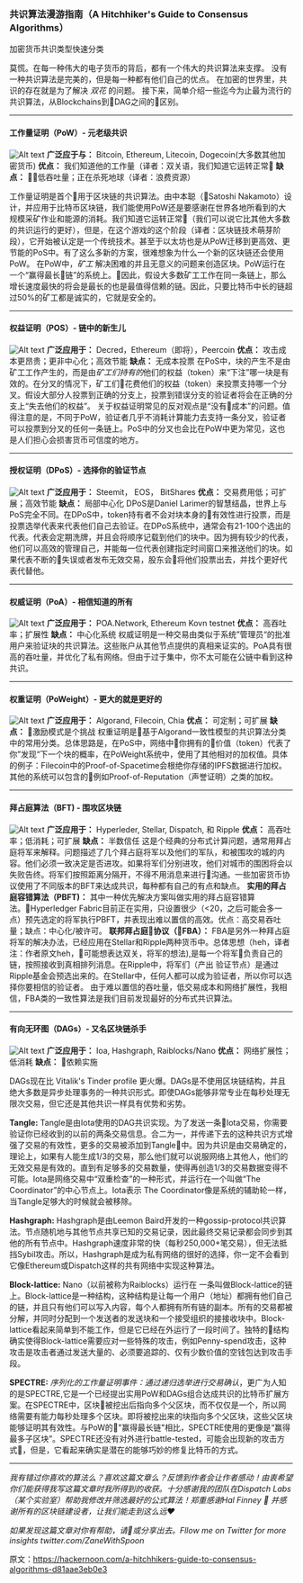 ### 共识算法漫游指南（A Hitchhiker's Guide to Consensus Algorithms）
加密货币共识类型快速分类

莫慌。在每一种伟大的电子货币的背后，都有一个伟大的共识算法来支撑。
没有一种共识算法是完美的，但是每一种都有他们自己的优点。
在加密的世界里，共识的存在就是为了解决 *双花* 的问题。
接下来，简单介绍一些迄今为止最为流行的共识算法，从Blockchains到DAG之间的区别。

---

#### 工作量证明（PoW）- 元老级共识
![Alt text](imgs/pow.png)
**广泛应于与：** Bitcoin, Ethereum, Litecoin, Dogecoin(大多数其他加密货币)
**优点：** 我们知道他的工作量（译者：双关语，我们知道它运转正常
**缺点：** 低吞吐量；正在杀死地球（译者：浪费资源）

工作量证明是首个用于区块链的共识算法。由中本聪（Satoshi Nakamoto）设计，并应用于比特币区块链，我们能使用PoW还是要感谢在世界各地所看到的大规模采矿作业和能源的消耗。我们知道它运转正常（我们可以说它比其他大多数的共识运行的更好），但是，在这个游戏的这个阶段（译者：区块链技术萌芽阶段），它开始被认定是一个传统技术。甚至于以太坊也是从PoW迁移到更高效、更节能的PoS中。有了这么多新的方案，很难想象为什么一个新的区块链还会使用PoW。
在PoW中，*矿工* 解决困难的并且无意义的问题来创造区块。PoW运行在一个“赢得最长链”的系统上。因此，假设大多数矿工工作在同一条链上，那么增长速度最快的将会是最长的也是最值得信赖的链。因此，只要比特币中长的链超过50%的矿工都是诚实的，它就是安全的。

---

#### 权益证明（POS）- 链中的新生儿
![Alt text](imgs/pos.png)
**广泛应用于：** Decred，Ethereum（即将），Peercoin
**优点：** 攻击成本更昂贵；更非中心化；高效节能
**缺点：** 无成本投票
在PoS中，块的产生不是由矿工工作产生的，而是由*矿工们持有的*他们的权益（token）来“下注”哪一块是有效的。在分叉的情况下，矿工们花费他们的权益（token）来投票支持哪一个分叉。假设大部分人投票到正确的分支上，投票到错误分支的验证者将会在正确的分支上“失去他们的权益”。
关于权益证明常见的反对观点是“没有成本”的问题。值得注意的是，不同于PoW，验证者几乎不消耗计算能力去支持一条分叉，验证者可以投票到分叉的任何一条链上。PoS中的分叉也会比在PoW中更为常见，这也是人们担心会损害货币可信度的地方。

---

#### 授权证明（DPoS）- 选择你的验证节点
![Alt text](imgs/dpos.png)
**广泛应用于：** Steemit， EOS， BitShares
**优点：** 交易费用低；可扩展；高效节能
**缺点：** 局部中心化
DPoS是Daniel Larimer的智慧结晶，世界上与PoS完全不同。在DPoS中，token持有者不会对块本身的有效性进行投票，而是投票选举代表来代表他们自己去验证。在DPoS系统中，通常会有21-100个选出的代表。代表会定期洗牌，并且会将顺序记载到他们的块中。因为拥有较少的代表，他们可以高效的管理自己，并能每一位代表创建指定时间窗口来推送他们的块。如果代表不断的失误或者发布无效交易，股东会将他们投票出去，并找个更好代表代替他。

---

#### 权威证明（PoA）- 相信知道的所有
![Alt text](imgs/poa.png)
**广泛应用于：** POA.Network, Ethereum Kovn testnet
**优点：** 高吞吐率；扩展性
**缺点：** 中心化系统
权威证明是一种交易由类似于系统”管理员“的批准用户来验证块的共识算法。这些账户从其他节点提供的真相来证实的。PoA具有很高的吞吐量，并优化了私有网络。但由于过于集中，你不太可能在公链中看到这种共识。

---

#### 权重证明（PoWeight）- 更大的就是更好的
![Alt text](imgs/poweight.png)
**广泛应用于：** Algorand, Filecoin, Chia 
**优点：** 可定制；可扩展
**缺点：** 激励模式是个挑战
权重证明是基于Algorand一致性模型的共识算法分类中的常用分类。总体思路是，在PoS中，网络中你拥有的价值（token）代表了你”发现“下一个块的概率，在PoWeight系统中，使用了其他相对的加权值。具体的例子：Filecoin中的Proof-of-Spacetime会根绝你存储的IPFS数据进行加权。其他的系统可以包含的例如Proof-of-Reputation（声誉证明）之类的加权。

---

#### 拜占庭算法（BFT) - 围攻区块链
![Alt text](imgs/bft.png)
**广泛应用于：** Hyperleder, Stellar, Dispatch, 和 Ripple
**优点：** 高吞吐率；低消耗；可扩展
**缺点：** 半数信任
这是个经典的分布式计算问题，通常用拜占庭将军来解释。问题描述了几个拜占庭将军以及他们的军队，和被围攻的城的内容。他们必须一致决定是否进攻。如果将军们分别进攻，他们对城市的围困将会以失败告终。将军们按照距离分隔开，不得不用消息来进行沟通。一些加密货币协议使用了不同版本的BFT来达成共识，每种都有自己的有点和缺点。
**实用的拜占庭容错算法（PBFT)：** 其中一种优先解决方案叫做实用的拜占庭容错算法。Hyperledger Fabric目前正在实用，只设置很少（<20，之后可能会多一点）预先选定的将军执行PBFT，并表现出难以置信的高效。优点：高交易吞吐量；缺点：中心化/被许可。
**联邦拜占庭协议（FBA）：** FBA是另外一种拜占庭将军的解决办法，已经应用在Stellar和Ripple两种货币中。总体思想（heh，译者注：作者原文heh，可能想表达双关，将军的想法),是每一个将军负责自己的链，按照接收到真相排列消息。在Ripple中，将军们（产出 验证节点）是通过Ripple基金会预选出来的。在Stellar中，任何人都可以成为验证者，所以你可以选择你要相信的验证者。
由于难以置信的吞吐量，低交易成本和网络扩展性，我相信，FBA类的一致性算法是我们目前发现最好的分布式共识算法。

---

#### 有向无环图（DAGs）- 又名区块链杀手
![Alt text](imgs/dags.png)
**广泛应用于：** Ioa, Hashgraph, Raiblocks/Nano
**优点：** 网络扩展性；低消耗
**缺点：** 依赖实施

DAGs现在比 Vitalik's Tinder profile 更火爆。DAGs是不使用区块链结构，并且绝大多数是异步处理事务的一种共识形式。即使DAGs能够非常专业在每秒处理无限次交易，但它还是其他共识一样具有优势和劣势。

__Tangle:__ Tangle是由Iota使用的DAG共识实现。为了发送一条Iota交易，你需要验证你已经收到的以前的两条交易信息。合二为一，并传递下去的这种共识方式增强了交易的有效性，更多的交易被添加到Tangle中。因为共识是由交易确定的，理论上，如果有人能生成1/3的交易，那么他们就可以说服网络上其他人，他们的无效交易是有效的。直到有足够多的交易数量，使得再创造1/3的交易数据变得不可能。Iota是网络交易中“双重检查”的一种形式，并运行在一个叫做“The Coordinator”的中心节点上。Iota表示 The Coordinator像是系统的辅助轮一样，当Tangle足够大的时候就会被移除。

__Hashgraph:__ Hashgraph是由Leemon Baird开发的一种gossip-protocol共识算法。节点随机地与其他节点共享已知的交易记录，因此最终交易记录都会同步到其他的所有节点中。Hashgraph速度非常的快（每秒250,000+笔交易），但无法抵挡Sybil攻击。所以，Hashgraph是成为私有网络的很好的选择，你一定不会看到它像Ethereum或Dispatch这样的共有网络中实现这种算法。

__Block-lattice:__ Nano（以前被称为Raiblocks）运行在
一条叫做Block-lattice的链上。Block-lattice是一种结构，这种结构是让每一个用户（地址）都拥有他们自己的链，并且只有他们可以写入内容，每个人都拥有所有链的副本。所有的交易都被分解，并同时分配到一个发送者的发送块和一个接受组织的接接收块中。Block-lattice看起来简单到不能工作，但是它已经在外运行了一段时间了。独特的结构确实使得Block-lattice需要应对一些特殊的攻击，例如Penny-spend攻击，这种攻击是攻击者通过发送大量的、必须要追踪的、仅有少数价值的空钱包达到攻击手段。

__SPECTRE:__ *序列化的工作量证明事件：通过递归选举进行交易确认*，更广为人知的是SPECTRE,它是一个已经提出实用PoW和DAGs组合达成共识的比特币扩展方案。在SPECTRE中，区块被挖出后指向多个父区块，而不仅仅是一个，所以网络需要有能力每秒处理多个区块。即将被挖出来的块指向多个父区块，这些父区块能够证明其有效性。与PoW的"赢得最长链"相比，SPECTRE使用的更像是“赢得最多子区块”。SPECTRE还没有对外进行battle-tested，可能会出现新的攻击方式，但是，它看起来确实是潜在的能够巧妙的修复比特币的方式。

---

*我有错过你喜欢的算法么？喜欢这篇文章么？反馈到作者会让作者感动！由衷希望你们能获得我写这篇文章时我所得到的收获。十分感谢我的团队在Dispatch Labs（某个实验室）帮助我修改并筛选最好的公式算法！郑重感谢Hal Finney 🙏 并感谢所有的区块链建设者，让我们能走到这么远❤️*

*如果发现这篇文章对你有帮助，请👏或分享出去。Fllow me on Twitter for more insights twitter.com/ZaneWithSpoon*

原文：https://hackernoon.com/a-hitchhikers-guide-to-consensus-algorithms-d81aae3eb0e3























